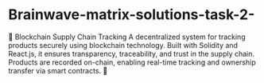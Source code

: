 # Brainwave-matrix-solutions-task-2-
🔗 Blockchain Supply Chain Tracking A decentralized system for tracking products securely using blockchain technology. Built with Solidity and React.js, it ensures transparency, traceability, and trust in the supply chain. Products are recorded on-chain, enabling real-time tracking and ownership transfer via smart contracts. 🚀
